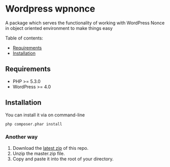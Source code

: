 # Wordpress wpnonce
A package which serves the functionality of working with WordPress Nonce in object oriented environment to make things easy


Table of contents:
 * [Requirements](#requirements)
 * [Installation](#installation)


## Requirements

* PHP >= 5.3.0
* WordPress >= 4.0

## Installation

You can install it via on command-line 

```sh
php composer.phar install
```

### Another way

1. Download the [latest zip](https://github.com/rajsf/wp-nonce/archive/master.zip) of this repo.
2. Unzip the master.zip file.
3. Copy and paste it into the root of your directory.


